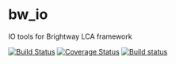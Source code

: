 # bw_io

IO tools for Brightway LCA framework

[![Build Status](https://travis-ci.org/brightway-lca/bw_io.svg?branch=master)](https://travis-ci.org/brightway-lca/bw_io) [![Coverage Status](https://coveralls.io/repos/github/brightway-lca/bw_io/badge.svg?branch=master)](https://coveralls.io/github/brightway-lca/bw_io?branch=master) [![Build status](https://ci.appveyor.com/api/projects/status/cmiyqctm722rrwyq?svg=true)](https://ci.appveyor.com/project/cmutel/brightway-io)
